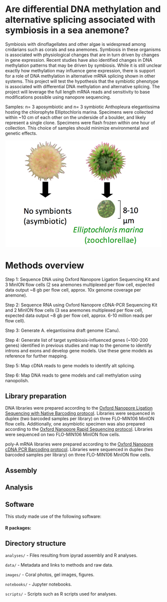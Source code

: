 # Are differential DNA methylation and alternative splicing associated with symbiosis in a sea anemone?


Symbiosis with dinoflagellates and other algae is widespread among cnidarians such as corals and sea anemones. Symbiosis in these organisms is associated with physiological changes that are in turn driven by changes in gene expression. Recent studies have also identified changes in DNA methylation patterns that may be driven by symbiosis. While it is still unclear exactly how methylation may influence gene expression, there is support for a role of DNA methylation in alternative mRNA splicing shown in other systems. This project will test the hypothesis that the symbiotic phenotype is associated with differential DNA methylation and alternative splicing. The project will leverage the full length mRNA reads and sensitivity to base modifications possible using nanopore sequencing.

Samples: n= 3 aposymbiotic and n= 3 symbiotic Anthopleura elegantissima hosting the chlorophyte Elliptochloris marina. Specimens were collected within ~10 cm of each other on the underside of a boulder, and likely represent a single clone. Specimens were flash frozen within one hour of collection. This choice of samples should minimize environmental and genetic effects.

![_Anthopleura_](./images/titleimage.png)

# Methods overview

Step 1: Sequence DNA using Oxford Nanopore Ligation Sequencing Kit and 3 MinION flow cells (2 sea anemones multiplexed per flow cell, expected data output ~8 gb per flow cell, approx. 10x genome coverage per anemone).

Step 2: Sequence RNA using Oxford Nanopore cDNA-PCR Sequencing Kit and 2 MinION flow cells (3 sea anemones multiplexed per flow cell, expected data output ~8 gb per flow cell, approx. 6-10 million reads per flow cell).

Step 3: Generate A. elegantissima draft genome (Canu).

Step 4: Generate list of target symbiosis-influenced genes (~100-200 genes) identified in previous studies and map to the genome to identify introns and exons and develop gene models. Use these gene models as reference for further mapping.

Step 5: Map cDNA reads to gene models to identify alt splicing.

Step 6: Map DNA reads to gene models and call methylation using nanopolish.  


## Library preparation

DNA libraries were prepared according to the [Oxford Nanopore Ligation Sequencing with Native Barcoding protocol](./1D-Native-barcoding-genomic-DNA-with-EXP-NBD103-and-SQK-LSK109.pdf). Libraries were sequenced in duplex (two barcoded samples per library) on three FLO-MIN106 MinION flow cells. Additionally, one asymbiotic specimen was also prepared according to the [Oxford Nanopore Rapid Sequencing protocol](./rapid-sequencing-sqk-rad004-RSE_9046_v1_revB_17Nov2017.pdf). Libraries were sequenced on two FLO-MIN106 MinION flow cells.

poly-A mRNA libraries were prepared according to the [Oxford Nanopore cDNA PCR Barcoding protocol](./cDNA-PCR-Barcoding-SQK-PCS108-with-SQK-PBK004.pdf). Libraries were sequenced in duplex (two barcoded samples per library) on three FLO-MIN106 MinION flow cells.

## Assembly 



## Analysis 




## Software

This study made use of the following software:



#### R packages:



## Directory structure


`analyses/` - Files resulting from ipyrad assembly and R analyses.

`data/` -  Metadata and links to methods and raw data.

`images/` - Coral photos, gel images, figures.

`notebooks/` - Jupyter notebooks.

`scripts/` - Scripts such as R scripts used for analyses.
